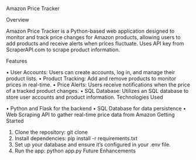 Amazon Price Tracker

Overview

Amazon Price Tracker is a Python-based web application designed to monitor and track price changes for Amazon products, allowing users to add products and receive alerts when prices fluctuate. Uses API key from ScraperAPI.com to scrape product information.

Features

•	User Accounts: Users can create accounts, log in, and manage their product lists.
•	Product Tracking: Add and remove products to monitor prices in real-time.
•	Price Alerts: Users receive notifications when the price of a tracked product changes.
•	SQL Database: Utilizes an SQL database to store user accounts and product information.
Technologies Used

•	Python and Flask for the backend
•	SQL Database for data persistence
•	Web Scraping API to gather real-time price data from Amazon
Getting Started

1.	Clone the repository: git clone <repo-url>
2.	Install dependencies: pip install -r requirements.txt
3.	Set up your database and ensure it’s configured in your .env file.
4.	Run the app: python app.py
Future Enhancements

